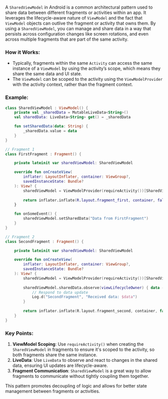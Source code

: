 A `SharedViewModel` in Android is a common architectural pattern used to share data between different fragments or activities within an app. It leverages the lifecycle-aware nature of `ViewModel` and the fact that `ViewModel` objects can outlive the fragment or activity that owns them. By using a `SharedViewModel`, you can manage and share data in a way that persists across configuration changes like screen rotations, and even across multiple fragments that are part of the same activity.

### How it Works:
- Typically, fragments within the same `Activity` can access the same instance of a `ViewModel` by using the activity’s scope, which means they share the same data and UI state.
- The `ViewModel` can be scoped to the activity using the `ViewModelProvider` with the activity context, rather than the fragment context.

### Example:

```kotlin
class SharedViewModel : ViewModel() {
    private val _sharedData = MutableLiveData<String>()
    val sharedData: LiveData<String> get() = _sharedData

    fun setSharedData(data: String) {
        _sharedData.value = data
    }
}

// Fragment 1
class FirstFragment : Fragment() {

    private lateinit var sharedViewModel: SharedViewModel

    override fun onCreateView(
        inflater: LayoutInflater, container: ViewGroup?,
        savedInstanceState: Bundle?
    ): View? {
        sharedViewModel = ViewModelProvider(requireActivity())[SharedViewModel::class.java]
        
        return inflater.inflate(R.layout.fragment_first, container, false)
    }

    fun onSomeEvent() {
        sharedViewModel.setSharedData("Data from FirstFragment")
    }
}

// Fragment 2
class SecondFragment : Fragment() {

    private lateinit var sharedViewModel: SharedViewModel

    override fun onCreateView(
        inflater: LayoutInflater, container: ViewGroup?,
        savedInstanceState: Bundle?
    ): View? {
        sharedViewModel = ViewModelProvider(requireActivity())[SharedViewModel::class.java]
        
        sharedViewModel.sharedData.observe(viewLifecycleOwner) { data ->
            // Respond to data update
            Log.d("SecondFragment", "Received data: $data")
        }
        
        return inflater.inflate(R.layout.fragment_second, container, false)
    }
}
```

### Key Points:
1. **ViewModel Scoping**: Use `requireActivity()` when creating the `SharedViewModel` in fragments to ensure it's scoped to the activity, so both fragments share the same instance.
2. **LiveData**: Use `LiveData` to observe and react to changes in the shared data, ensuring UI updates are lifecycle-aware.
3. **Fragment Communication**: `SharedViewModel` is a great way to allow fragments to communicate without tightly coupling them together.

This pattern promotes decoupling of logic and allows for better state management between fragments or activities.

